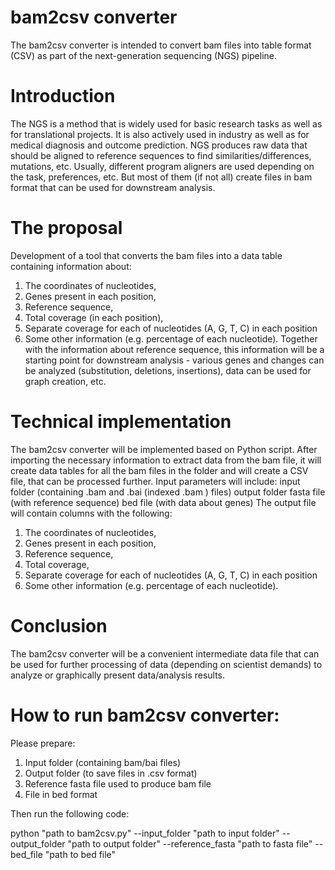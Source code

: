 # bam2csv converter 
The bam2csv converter is intended to convert bam files into table format (CSV) as part of the next-generation sequencing (NGS) pipeline.
# Introduction
The NGS is a method that is widely used for basic research tasks as well as for translational projects. It is also actively used in industry as well as for medical diagnosis and outcome prediction. 
NGS produces raw data that should be aligned to reference sequences to find similarities/differences, mutations, etc. Usually, different program aligners are used depending on the task, preferences, etc. But most of them (if not all) create files in bam format that can be used for downstream analysis.
# The proposal
Development of a tool that converts the bam files into a data table containing information about:
  1. The coordinates of nucleotides, 
  2. Genes present in each position, 
  3. Reference sequence, 
  4. Total coverage (in each position), 
  5. Separate coverage for each of nucleotides (A, G, T, C) in each position
  6. Some other information (e.g. percentage of each nucleotide). 
  Together with the information about reference sequence, this information will be a starting point for downstream analysis - various genes and changes can be analyzed (substitution, deletions, insertions), data can be used for graph creation, etc.

# Technical implementation
The bam2csv converter will be implemented based on Python script. After importing the necessary information to extract data from the bam file, it will create data tables for all the bam files in the folder and will create a CSV file, that can be processed further. 
Input parameters will include:
input folder (containing .bam and .bai (indexed .bam ) files)
output folder
fasta file (with reference sequence)
bed file (with data about genes)
The output file will contain columns with the following:
  1. The coordinates of nucleotides, 
  2. Genes present in each position, 
  3. Reference sequence, 
  4. Total coverage, 
  5. Separate coverage for each of nucleotides (A, G, T, C) in each position
  6. Some other information (e.g. percentage of each nucleotide). 
# Conclusion 
The bam2csv converter will be a convenient intermediate data file that can be used for further processing of data (depending on scientist demands) to analyze or graphically present data/analysis results.

# How to run bam2csv converter:
Please prepare:
1. Input folder (containing bam/bai files)
2. Output folder (to save files in .csv format)
3. Reference fasta file used to produce bam file
4. File in bed format

Then run the following code:

python "path to bam2csv.py" --input_folder "path to input folder" --output_folder "path to output folder" --reference_fasta "path to fasta file"  --bed_file "path to bed file"
